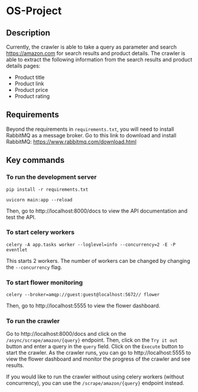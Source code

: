 # OS-Project

## Description
Currently, the crawler is able to take a query as parameter and search https://amazon.com for search results and product details. The crawler is able to extract the following information from the search results and product details pages:
- Product title
- Product link
- Product price
- Product rating

## Requirements
Beyond the requirements in `requirements.txt`, you will need to install RabbitMQ as a message broker.
Go to this link to download and install RabbitMQ: https://www.rabbitmq.com/download.html

## Key commands

### To run the development server
```
pip install -r requirements.txt
```
```
uvicorn main:app --reload
```
Then, go to http://localhost:8000/docs to view the API documentation and test the API.

### To start celery workers
```
celery -A app.tasks worker --loglevel=info --concurrency=2 -E -P eventlet
```
This starts 2 workers. The number of workers can be changed by changing the `--concurrency` flag.

### To start flower monitoring
```
celery --broker=amqp://guest:guest@localhost:5672// flower
```
Then, go to http://localhost:5555 to view the flower dashboard.

### To run the crawler
Go to http://localhost:8000/docs and click on the `/async/scrape/amazon/{query}` endpoint. 
Then, click on the `Try it out` button and enter a query in the `query` field. Click on the `Execute` button to start the crawler.
As the crawler runs, you can go to http://localhost:5555 to view the flower dashboard and monitor the progress of the crawler and see results.

If you would like to run the crawler without using celery workers (without concurrency), you can use the `/scrape/amazon/{query}` endpoint instead.